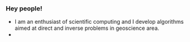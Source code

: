 ### Hey people! 

- I am an enthusiast of scientific computing and I develop algorithms aimed at direct and inverse problems in geoscience area. 
- 
